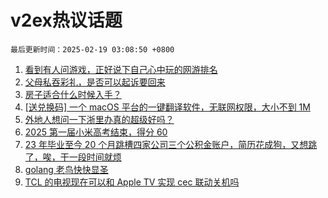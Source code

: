 # v2ex热议话题

`最后更新时间：2025-02-19 03:08:50 +0800`

1. [看到有人问游戏，正好说下自己心中玩的网游排名](https://www.v2ex.com/t/1112220)
1. [父母私吞彩礼，是否可以起诉要回来](https://www.v2ex.com/t/1112340)
1. [房子适合什么时候入手？](https://www.v2ex.com/t/1112244)
1. [[送兑换码] 一个 macOS 平台的一键翻译软件，无联网权限，大小不到 1M](https://www.v2ex.com/t/1112174)
1. [外地人想问一下浙里办真的超级好吗？](https://www.v2ex.com/t/1112328)
1. [2025 第一届小米高考结束，得分 60](https://www.v2ex.com/t/1112216)
1. [23 年毕业至今 20 个月跳槽四家公司三个公积金账户，简历花成狗，又想跳了，唉，干一段时间就烦](https://www.v2ex.com/t/1112208)
1. [golang 老鸟快快显圣](https://www.v2ex.com/t/1112322)
1. [TCL 的电视现在可以和 Apple TV 实现 cec 联动关机吗](https://www.v2ex.com/t/1112188)

